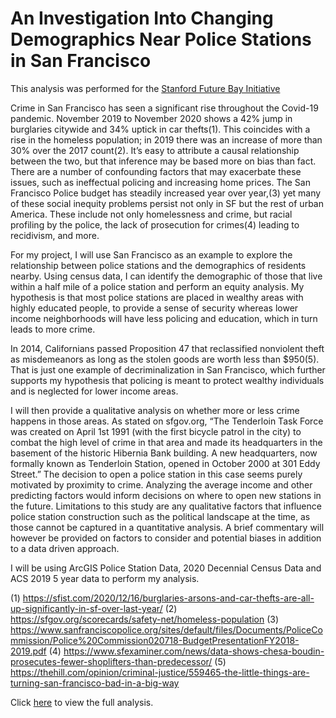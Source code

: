 # An Investigation Into Changing Demographics Near Police Stations in San Francisco

This analysis was performed for the [Stanford Future Bay Initiative](http://bay.stanford.edu/education "218X")

Crime in San Francisco has seen a significant rise throughout the Covid-19 pandemic. November 2019 to November 2020 shows a 42% jump in burglaries citywide and 34% uptick in car thefts(1). This coincides with a rise in the homeless population; in 2019 there was an increase of more than 30% over the 2017 count(2). It’s easy to attribute a causal relationship between the two, but that inference may be based more on bias than fact. There are a number of confounding factors that may exacerbate these issues, such as ineffectual policing and increasing home prices. The San Francisco Police budget has steadily increased year over year,(3) yet many of these social inequity problems persist not only in SF but the rest of urban America. These include not only homelessness and crime, but racial profiling by the police, the lack of prosecution for crimes(4) leading to recidivism, and more.

For my project, I will use San Francisco as an example to explore the relationship between police stations and the demographics of residents nearby. Using census data, I can identify the demographic of those that live within a half mile of a police station and perform an equity analysis. My hypothesis is that most police stations are placed in wealthy areas with highly educated people, to provide a sense of security whereas lower income neighborhoods will have less policing and education, which in turn leads to more crime.

In 2014, Californians passed Proposition 47 that reclassified nonviolent theft as misdemeanors as long as the stolen goods are worth less than $950(5). That is just one example of decriminalization in San Francisco, which further supports my hypothesis that policing is meant to protect wealthy individuals and is neglected for lower income areas.

I will then provide a qualitative analysis on whether more or less crime happens in those areas. As stated on sfgov.org, “The Tenderloin Task Force was created on April 1st 1991 (with the first bicycle patrol in the city) to combat the high level of crime in that area and made its headquarters in the basement of the historic Hibernia Bank building. A new headquarters, now formally known as Tenderloin Station, opened in October 2000 at 301 Eddy Street.” The decision to open a police station in this case seems purely motivated by proximity to crime. Analyzing the average income and other predicting factors would inform decisions on where to open new stations in the future. Limitations to this study are any qualitative factors that influence police station construction such as the political landscape at the time, as those cannot be captured in a quantitative analysis. A brief commentary will however be provided on factors to consider and potential biases in addition to a data driven approach.

I will be using ArcGIS Police Station Data, 2020 Decennial Census Data and ACS 2019 5 year data to perform my analysis.

(1) https://sfist.com/2020/12/16/burglaries-arsons-and-car-thefts-are-all-up-significantly-in-sf-over-last-year/
(2) https://sfgov.org/scorecards/safety-net/homeless-population
(3) https://www.sanfranciscopolice.org/sites/default/files/Documents/PoliceCommission/Police%20Commission020718-BudgetPresentationFY2018-2019.pdf
(4) https://www.sfexaminer.com/news/data-shows-chesa-boudin-prosecutes-fewer-shoplifters-than-predecessor/
(5) https://thehill.com/opinion/criminal-justice/559465-the-little-things-are-turning-san-francisco-bad-in-a-big-way


Click [here](https://stadwalkar.github.io/Final_Project.html "218X") to view the full analysis.
